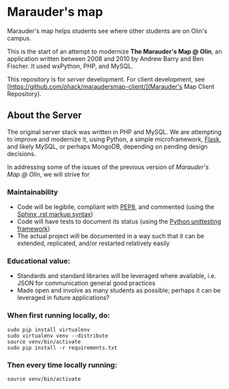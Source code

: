 # Marauder's map

Marauder's map helps students see where other students are on Olin's campus.

This is the start of an attempt to modernize **The Marauder's Map @ Olin**, 
an application written between 2008 and 2010 by Andrew Barry and Ben Fischer.
It used wxPython, PHP, and MySQL.

This repository is for *server* development. For client development, see 
[https://github.com/ohack/maraudersmap-client/](Marauder's Map Client Repository).

## About the Server

The original server stack was written in PHP and MySQL. We are attempting to improve and modernize it, 
using Python, a simple microframework, [Flask](http://flask.pocoo.org/), and likely MySQL, or perhaps MongoDB, 
depending on pending design decisions.

In addressing some of the issues of the previous version of *Marauder's Map @ Olin*, we will strive for

### Maintainability

* Code will be legibile, compliant with [PEP8](http://www.python.org/dev/peps/pep-0008/),
and commented (using the [Sphinx .rst markup syntax](sphinx.pocoo.org))
* Code will have tests to document its status 
(using the [Python unittesting framework](http://docs.python.org/library/unittest.html))
* The actual project will be documented in a way such that it can be extended, replicated,
and/or restarted relatively easily

### Educational value:

* Standards and standard libraries will be leveraged where available, i.e. JSON for communication general good practices
* Made open and involve as many students as possible; perhaps it can be leveraged in future applications?



### When first running locally, do:

    sudo pip install virtualenv
    sudo virtualenv venv --distribute
    source venv/bin/activate
    sudo pip install -r requirements.txt

### Then every time locally running:

    source venv/bin/activate
